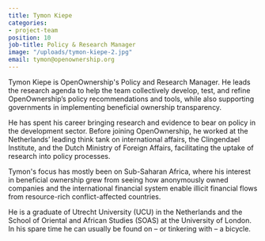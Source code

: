 ```yaml
---
title: Tymon Kiepe
categories:
- project-team
position: 10
job-title: Policy & Research Manager
image: "/uploads/tymon-kiepe-2.jpg"
email: tymon@openownership.org
---
```


Tymon Kiepe is OpenOwnership's Policy and Research Manager. He leads the research agenda to help the team collectively develop, test, and refine OpenOwnership’s policy recommendations and tools, while also supporting governments in implementing beneficial ownership transparency.

He has spent his career bringing research and evidence to bear on policy in the development sector. Before joining OpenOwnership, he worked at the Netherlands’ leading think tank on international affairs, the Clingendael Institute, and the Dutch Ministry of Foreign Affairs, facilitating the uptake of research into policy processes.

Tymon's focus has mostly been on Sub-Saharan Africa, where his interest in beneficial ownership grew from seeing how anonymously owned companies and the international financial system enable illicit financial flows from resource-rich conflict-affected countries.

He is a graduate of Utrecht University (UCU) in the Netherlands and the School of Oriental and African Studies (SOAS) at the University of London. In his spare time he can usually be found on – or tinkering with – a bicycle.
